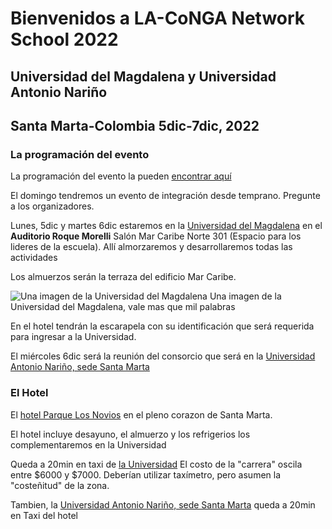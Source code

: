 # Bienvenidos a LA-CoNGA Network School 2022
## Universidad del Magdalena y Universidad Antonio Nariño
## Santa Marta-Colombia 5dic-7dic, 2022


### La programación del evento
La programación del evento la pueden [encontrar aquí](https://eventos.redclara.net/event/1120/)

El domingo tendremos un evento de integración desde temprano. Pregunte a los organizadores.

Lunes, 5dic y martes 6dic estaremos en la [Universidad del Magdalena](https://www.google.com/maps/place/Universidad+del+Magdalena/@11.2255748,-74.1877286,17z/data=!4m5!3m4!1s0x8ef4f5a5b24fb07f:0xb2cb35bcc3e481ad!8m2!3d11.2262461!4d-74.1873608) en el **Auditorio Roque Morelli**
Salón Mar Caribe Norte 301 (Espacio para los lideres de la escuela). Allí almorzaremos y desarrollaremos todas las actividades

Los almuerzos serán la terraza del edificio Mar Caribe.

![Una imagen de la Universidad del Magdalena](https://github.com/nunezluis/MisCursos/blob/main/LACoNGASchool2022/mapa_unimag.png) Una imagen de la Universidad del Magdalena, vale mas que mil palabras

En el hotel tendrán la escarapela con su identificación que será requerida para ingresar a la Universidad.

El miércoles 6dic será la reunión del consorcio que será en la [Universidad Antonio Nariño, sede Santa Marta](https://www.google.com/maps/place/Universidad+Antonio+Nariño/@11.2213824,-74.1730454,15z/data=!4m5!3m4!1s0x0:0xdd12a56d40d53771!8m2!3d11.2213824!4d-74.1730454)

### El Hotel
El [hotel Parque Los Novios](http://parque-de-los-novios-inn.hotelinsantamarta.com/es/) en el pleno corazon de Santa Marta.

El hotel incluye desayuno, el almuerzo y los refrigerios los complementaremos en la Universidad

Queda a 20min en taxi de [la Universidad](https://www.google.com/maps/dir/Hotel+Parque+de+los+Novios+inn,+Comuna+2,+Santa+Marta,+Magdalena/Universidad+del+Magdalena,+Carrera+32+%2322-08,+Santa+Marta,+Magdalena/@11.2314035,-74.2091623,15z/data=!3m1!4b1!4m14!4m13!1m5!1m1!1s0x8ef4f5be1f75b3cf:0x5e5bec8dc7ed8382!2m2!1d-74.213185!2d11.2413015!1m5!1m1!1s0x8ef4f5a5b24fb07f:0xb2cb35bcc3e481ad!2m2!1d-74.1873608!2d11.2262461!3e0) El costo de la "carrera" oscila entre $6000 y $7000. Deberían utilizar taxímetro, pero asumen la "costeñitud" de la zona.

Tambien, la [Universidad Antonio Nariño, sede Santa Marta](https://www.google.com/maps/dir/Hotel+Parque+de+los+Novios+inn,+Comuna+2,+Santa+Marta,+Magdalena/Universidad+Antonio+Nariño,+470001,+Santa+Marta,+Magdalena/@11.2297444,-74.2020046,15z/data=!3m1!4b1!4m14!4m13!1m5!1m1!1s0x8ef4f5be1f75b3cf:0x5e5bec8dc7ed8382!2m2!1d-74.213185!2d11.2413015!1m5!1m1!1s0x8ef4f56e3d18cdf5:0xdd12a56d40d53771!2m2!1d-74.1730454!2d11.2213824!3e0) queda a 20min en Taxi del hotel

